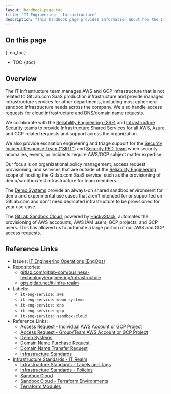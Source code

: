 ```yaml
---
layout: handbook-page-toc
title: "IT Engineering - Infrastructure"
description: "This handbook page provides information about how the IT Engineering sub-department manages infrastructure shared services."
---
```


## On this page
{:.no_toc}

- TOC
{:toc}

## Overview

The IT Infrastructure team manages AWS and GCP infrastructure that is not related to GitLab.com SaaS production infrastructure and provide managed infrastructure services for other departments, including most ephemeral sandbox infrastructure needs across the company. We also handle access requests for cloud infrastructure and DNS/domain name requests.

We collaborate with the [Reliability Engineering (SRE)](/handbook/engineering/infrastructure/) and [Infrastructure Security](/handbook/engineering/security/security-operations/infrastructure-security/) teams to provide Infrastructure Shared Services for all AWS, Azure, and GCP related requests and support across the organization.

We also provide escalation engineering and triage support for the [Security Incident Response Team ("SIRT")](/handbook/engineering/security/security-operations/sirt) and [Security RED Team](/handbook/engineering/security/threat-management/red-team) when security anomalies, events, or incidents require AWS/GCP subject matter expertise.

Our focus is on organizational policy management, access request provisioning, and services that are outside of the [Reliability Engineering](/handbook/engineering/infrastructure/) scope of hosting the Gitlab.com SaaS service, such as the provisioning of demo/sandbox/test infrastructure for team members.

The [Demo Systems](/handbook/customer-success/demo-systems/) provide an always-on shared sandbox environment for demo and experimental use cases that aren't intended for or supported on GitLab.com and don't need dedicated infrastructure to be provisioned for your use case.

The [GitLab Sandbox Cloud](/handbook/infrastructure-standards/realms/sandbox/), powered by [HackyStack](https://gitlab.com/gitlab-com/business-technology/engineering/tools/hackystack), automates the provisioning of AWS acccounts, AWS IAM users, GCP projects, and GCP users. This has allowed us to automate a large portion of our AWS and GCP access requests.

## Reference Links

* Issues: [IT Engineering Operations (EngOps)](https://gitlab.com/gitlab-com/business-technology/engineering/operations/issue-tracker/-/issues?sort=updated_desc&state=opened&label_name[]=it-eng-service::okta)
* Repositories:
  * [gitlab.com/gitlab-com/business-technology/engineering/infrastructure](https://gitlab.com/gitlab-com/business-technology/engineering/infrastructure)
  * [ops.gitlab.net/it-infra-realm](https://ops.gitlab.net/it-infra-realm)
* Labels:
  * `it-eng-service::aws`
  * `it-eng-service::demo-systems`
  * `it-eng-service::dns`
  * `it-eng-service::gcp`
  * `it-eng-service::sandbox-cloud`
* Reference Links:
  * [Access Request - Individual AWS Account or GCP Project](/handbook/infrastructure-standards/realms/sandbox/#individual-aws-account-or-gcp-project)
  * [Access Request - Group/Team AWS Account or GCP Project](/handbook/infrastructure-standards/realms/sandbox/#groupteam-aws-account-or-gcp-project-non-production)
  * [Demo Systems](/handbook/customer-success/demo-systems)
  * [Domain Name Purchase Request](https://gitlab.com/gitlab-com/business-technology/engineering/infrastructure/issue-tracker/-/issues/new?issuable_template=dns_domain_purchase_request)
  * [Domain Name Transfer Request](https://gitlab.com/gitlab-com/business-technology/engineering/infrastructure/issue-tracker/-/issues/new?issuable_template=dns_domain_record_update)
  * [Infrastructure Standards](/handbook/infrastructure-standards)
* [Infrastructure Standards - IT Realm](/handbook/infrastructure-standards/realms/it)
  * [Infrastructure Standards - Labels and Tags](/handbook/infrastructure-standards/labels-tags)
  * [Infrastructure Standards - Policies](/handbook/infrastructure-standards/policies)
  * [Sandbox Cloud](/handbook/infrastructure-standards/realms/sandbox)
  * [Sandbox Cloud - Terraform Environments](/handbook/infrastructure-standards/realms/sandbox/#terraform-environments)
  * [Terraform Modules](htts://gitlab.com/gitlab-com/sandbox-cloud/terraform-modules)

